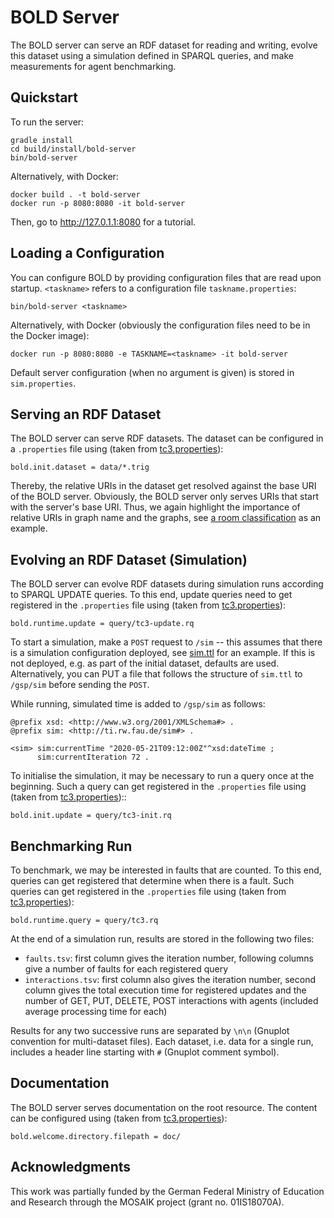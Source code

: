# BOLD Server
The BOLD server can serve an RDF dataset for reading and writing, evolve this dataset using a simulation defined in SPARQL queries, and make measurements for agent benchmarking.

## Quickstart

To run the server:

```shell script
gradle install
cd build/install/bold-server
bin/bold-server
```
Alternatively, with Docker:
``` shell script
docker build . -t bold-server
docker run -p 8080:8080 -it bold-server
```
Then, go to http://127.0.1.1:8080 for a tutorial.

## Loading a Configuration

You can configure BOLD by providing configuration files that are read upon startup. `<taskname>` refers to a configuration file `taskname.properties`:
```shell script
bin/bold-server <taskname>
```
Alternatively, with Docker (obviously the configuration files need to be in the Docker image):
```shell script
docker run -p 8080:8080 -e TASKNAME=<taskname> -it bold-server
```
Default server configuration (when no argument is given) is stored in `sim.properties`.

## Serving an RDF Dataset

The BOLD server can serve RDF datasets. The dataset can be configured in a `.properties` file using (taken from [tc3.properties](https://github.com/bold-benchmark/bold-server/blob/jakarta-rest/tc3.properties)):
```
bold.init.dataset = data/*.trig
```
Thereby, the relative URIs in the dataset get resolved against the base URI of the BOLD server. Obviously, the BOLD server only serves URIs that start with the server's base URI. Thus, we again highlight the importance of relative URIs in graph name and the graphs, see [a room classification](https://github.com/bold-benchmark/bold-server/blob/jakarta-rest/data/IBM_B3-classification.trig) as an example.

## Evolving an RDF Dataset (Simulation)

The BOLD server can evolve RDF datasets during simulation runs according to SPARQL UPDATE queries. To this end, update queries need to get registered in the `.properties` file using (taken from [tc3.properties](https://github.com/bold-benchmark/bold-server/blob/jakarta-rest/tc3.properties)):

```
bold.runtime.update = query/tc3-update.rq
```
To start a simulation, make a `POST` request to `/sim` -- this assumes that there is a simulation configuration deployed, see [sim.ttl](https://github.com/bold-benchmark/bold-server/blob/master/data/sim.ttl) for an example. If this is not deployed, e.g. as part of the initial dataset, defaults are used. Alternatively, you can PUT a file that follows the structure of `sim.ttl` to `/gsp/sim` before sending the `POST`.

While running, simulated time is added to `/gsp/sim` as follows:
```
@prefix xsd: <http://www.w3.org/2001/XMLSchema#> .
@prefix sim: <http://ti.rw.fau.de/sim#> .

<sim> sim:currentTime "2020-05-21T09:12:00Z"^xsd:dateTime ;
      sim:currentIteration 72 .
```
To initialise the simulation, it may be necessary to run a query once at the beginning. Such a query can get registered in the `.properties` file using (taken from [tc3.properties](https://github.com/bold-benchmark/bold-server/blob/jakarta-rest/tc3.properties))::
```
bold.init.update = query/tc3-init.rq
```

## Benchmarking Run

To benchmark, we may be interested in faults that are counted. To this end, queries can get registered that determine when there is a fault. Such queries can get registered in the `.properties` file using (taken from [tc3.properties](https://github.com/bold-benchmark/bold-server/blob/jakarta-rest/tc3.properties)):
```
bold.runtime.query = query/tc3.rq
```

At the end of a simulation run, results are stored in the following two files:
 - `faults.tsv`: first column gives the iteration number, following columns give a number of faults for each registered query
 - `interactions.tsv`: first column also gives the iteration number, second column gives the total execution time for registered updates and the number of GET, PUT, DELETE, POST interactions with agents (included average processing time for each)

Results for any two successive runs are separated by `\n\n` (Gnuplot convention for multi-dataset files). Each dataset, i.e. data for a single run, includes a header line starting with `#` (Gnuplot comment symbol).

## Documentation
The BOLD server serves documentation on the root resource. The content can be configured using (taken from [tc3.properties](https://github.com/bold-benchmark/bold-server/blob/jakarta-rest/tc3.properties)):
```
bold.welcome.directory.filepath = doc/
```
## Acknowledgments

This work was partially funded by the German Federal Ministry of Education and Research through the MOSAIK project (grant no. 01IS18070A).
